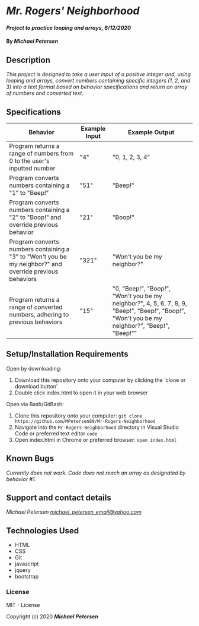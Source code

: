 # _Mr. Rogers' Neighborhood_

#### _Project to practice looping and arrays, 6/12/2020_

#### By _**Michael Petersen**_

## Description

_This project is designed to take a user input of a positive integer and, using looping and arrays, convert numbers containing specific integers (1, 2, and 3) into a text format based on behavior specifications and return an array of numbers and converted text._

## Specifications

| Behavior      | Example Input         | Example Output          |
|---------------|---------------|-----------------|
|Program returns a range of numbers from 0 to the user's inputted number |   "4"   |   "0, 1, 2, 3, 4"   |
|Program converts numbers containing a "1" to "Beep!" | "51" | "Beep!" |
|Program converts numbers containing a "2" to "Boop!" and override previous behavior | "21" | "Boop!" |
|Program converts numbers containing a "3" to "Won't you be my neighbor?" and override previous behaviors | "321" | "Won't you be my neighbor?" |
|Program returns a range of converted numbers, adhering to previous behaviors | "15" | "0, "Beep!", "Boop!", "Won't you be my neighbor?", 4, 5, 6, 7, 8, 9, "Beep!", "Beep!", "Boop!", "Won't you be my neighbor?", "Beep!", "Beep!"" 

## Setup/Installation Requirements

Open by downloading:
1. Download this repository onto your computer by clicking the 'clone or download button'
2. Double click index.html to open it in your web browser

Open via Bash/GitBash:
1. Clone this repository onto your computer:
`git clone https://github.com/MPetersen89/Mr-Rogers-Neighborhood`
2. Navigate into the `Mr-Rogers-Neighborhood` directory in Visual Studio Code or preferred text editor
`code .`
3. Open index.html in Chrome or preferred browser:
`open index.html`



## Known Bugs

_Currently does not work. Code does not reach an array as designated by behavior #1._

## Support and contact details

_Michael Petersen <michael_petersen_email@yahoo.com>_

## Technologies Used

* HTML
* CSS
* Git
* javascript
* jquery
* bootstrap

### License

MIT - License

Copyright (c) 2020 **_Michael Petersen_**